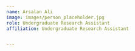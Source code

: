 ```yaml
---
name: Arsalan Ali
image: images/person_placeholder.jpg
role: Undergraduate Research Assistant 
affiliation: Undergraduate Research Assistant


---
```

